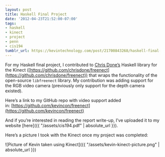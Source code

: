 ```yaml
---
layout: post
title: Haskell Final Project
date: '2012-04-23T21:52:00-07:00'
tags:
- haskell
- kinect
- project
- penn
- cis194
tumblr_url: https://kevintechnology.com/post/21700843268/haskell-final-project
---
```


For my Haskell final project, I contributed to [Chris Done’s](https://chrisdone.com) Haskell library for the Kinect ([https://github.com/chrisdone/freenect](https://github.com/chrisdone/freenect)) that wraps the functionality of the open-source `libfreenect` library. My contribution was adding support for the RGB video camera (previously only support for the depth camera existed).

Here’s a link to my GitHub repo with video support added in: [https://github.com/kevincon/freenect](https://github.com/kevincon/freenect)

And if you’re interested in reading the report write-up, I’ve uploaded it to my website [here]({{ "/assets/cis194.pdf" | absolute_url }}).

Here’s a picture I took with the Kinect once my project was completed:

![Picture of Kevin taken using Kinect]({{ "/assets/kevin-kinect-picture.png" | absolute_url }})
